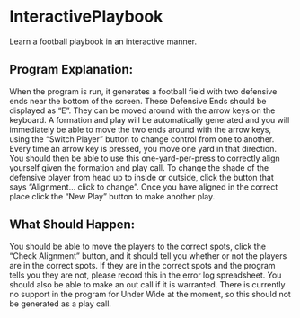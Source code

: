 # InteractivePlaybook
Learn a football playbook in an interactive manner.

## Program Explanation:
When the program is run, it generates a football field with two defensive ends near the bottom of the screen. These Defensive Ends should be displayed as “E”. They can be moved around with the arrow keys on the keyboard. A formation and play will be automatically generated and you will immediately be able to move the two ends around with the arrow keys, using the “Switch Player” button to change control from one to another. Every time an arrow key is pressed, you move one yard in that direction. You should then be able to use this one-yard-per-press to correctly align yourself given the formation and play call. To change the shade of the defensive player from head up to inside or outside, click the button that says “Alignment… click to change”. Once you have aligned in the correct place click the “New Play” button to make another play.

## What Should Happen:
You should be able to move the players to the correct spots, click the “Check Alignment” button, and it should tell you whether or not the players are in the correct spots. If they are in the correct spots and the program tells you they are not, please record this in the error log spreadsheet. You should also be able to make an out call if it is warranted. There is currently no support in the program for Under Wide at the moment, so this should not be generated as a play call.


